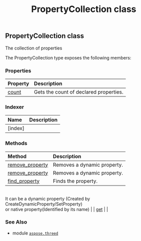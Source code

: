 ﻿---
title: PropertyCollection class
second_title: Aspose.3D for Python via .NET API References
description: 
type: docs
weight: 190
url: /python-net/aspose.threed/propertycollection/
is_root: false
---

## PropertyCollection class

The collection of properties



The PropertyCollection type exposes the following members:

### Properties
| Property | Description |
| :- | :- |
| [count](/3d/python-net/aspose.threed/propertycollection/count) | Gets the count of declared properties. |


### Indexer
| Name | Description |
| :- | :- |
| [index] |  |


### Methods
| Method | Description |
| :- | :- |
| [remove_property](/3d/python-net/aspose.threed/propertycollection/remove_property/#aspose.threed.Property) | Removes a dynamic property. |
| [remove_property](/3d/python-net/aspose.threed/propertycollection/remove_property/#str) | Removes a dynamic property. |
| [find_property](/3d/python-net/aspose.threed/propertycollection/find_property/#str) | Finds the property.<br/>It can be a dynamic property (Created by CreateDynamicProperty/SetProperty) <br/>or native property(Identified by its name) |
| [get](/3d/python-net/aspose.threed/propertycollection/get/#str) |  |



### See Also
* module [`aspose.threed`](..)
